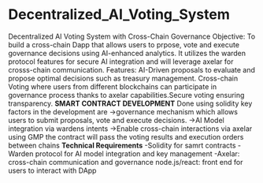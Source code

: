 # Decentralized_AI_Voting_System
Decentralized AI Voting System with Cross-Chain Governance
Objective: To build a cross-chain Dapp that allows users to prpose, vote and execute governance decisions using AI-enhanced analytics. It utilizes the warden protocol features for secure AI integration and will leverage axelar for crosss-chain communication.
Features: AI-Driven proposals to evaluate and propose optimal decisions such as treasury management. Cross-chain Voting where users from different blockchains can participate in governance process thanks to axelar capabilities.Secure voting ensuring transparency.
**SMART CONTRACT DEVELOPMENT**
Done using solidity 
key factors in the development are 
->governance mechanism which allows users to submit proposals, vote and execute decisions.
->AI Model integration via wardens intents
->Enable cross-chain interactions via axelar using GMP  the contract will pass the voting results and execution orders between chains
**Technical Requirements**
-Solidity for samrt contracts
-Warden protocol for AI model integration and key management
-Axelar: cross-chain communication and governance
node.js/react: front end for users to interact with DApp
